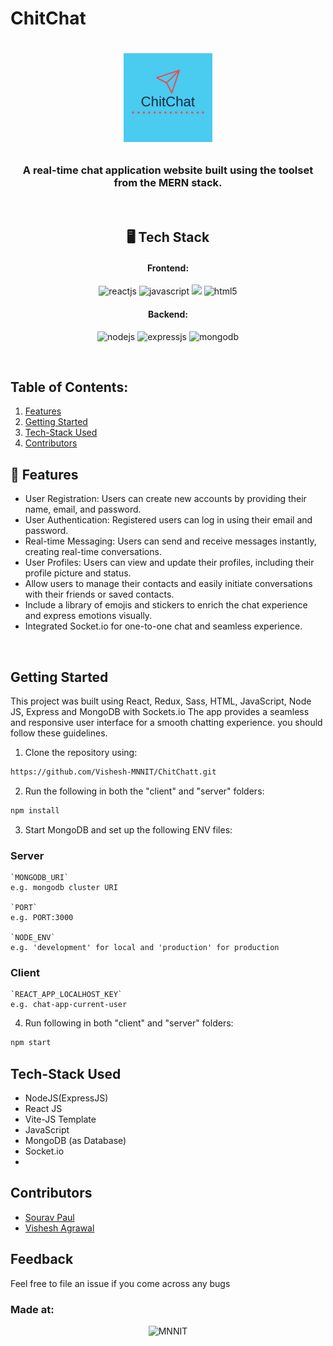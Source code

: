 # ChitChat
<h1 align="center"CHITCHATT</h1>
<p align="center">
<img alt="Logo" width="142px" src="client/src/assets/logo2.png"/>
</p>
<h3 align="center">A real-time chat application website built using the toolset from the MERN stack.</h3>

<br />

<h2 align="center">🖥️ Tech Stack</h2>

<h4 align="center">Frontend:</h4>

<p align="center">
  <img src="https://img.shields.io/badge/React-20232A?style=for-the-badge&logo=react&logoColor=61DAFB" alt="reactjs" />
  <img src="https://img.shields.io/badge/JavaScript-323330?style=for-the-badge&logo=javascript&logoColor=F7DF1E" alt="javascript" />
  <img src="https://img.shields.io/badge/Socket.io-black?style=for-the-badge&logo=socket.io&badgeColor=010101">
  <img src="https://img.shields.io/badge/HTML5-E34F26?style=for-the-badge&logo=html5&logoColor=white" alt="html5" />
</p>

<h4 align="center">Backend:</h4>

<p align="center">
  <img src="https://img.shields.io/badge/Node.js-339933?style=for-the-badge&logo=nodedotjs&logoColor=white" alt="nodejs" />
  <img src="https://img.shields.io/badge/Express.js-000000?style=for-the-badge&logo=express&logoColor=white" alt="expressjs" />
  <img src="https://img.shields.io/badge/MongoDB-4EA94B?style=for-the-badge&logo=mongodb&logoColor=white" alt="mongodb" />

</p>

  </em>
</p>
<br />

## Table of Contents:

1) [Features](#fet)
2) [Getting Started](#install)
3) [Tech-Stack Used](#depend) 
4) [Contributors](#contri)

<a name="fet"></a>
## 🚀 Features

- User Registration: Users can create new accounts by providing their name, email, and password.
- User Authentication: Registered users can log in using their email and password.
- Real-time Messaging: Users can send and receive messages instantly, creating real-time conversations.
- User Profiles: Users can view and update their profiles, including their profile picture and status.
- Allow users to manage their contacts and easily initiate conversations with their friends or saved contacts.
-  Include a library of emojis and stickers to enrich the chat experience and express emotions visually.
- Integrated Socket.io for one-to-one chat and seamless experience.


<br />

<a name="install"></a> 
## Getting Started

This project was built using React, Redux, Sass, HTML, JavaScript, Node JS, Express and MongoDB with Sockets.io The app provides a seamless and responsive user interface for a smooth chatting experience. you should follow these guidelines.

1) Clone the repository using:
```bash
https://github.com/Vishesh-MNNIT/ChitChatt.git
```
2) Run the following in both the "client" and "server" folders:
```bash
npm install 
```
3) Start MongoDB and set up the following ENV files:

### Server
```
`MONGODB_URI`
e.g. mongodb cluster URI

`PORT`
e.g. PORT:3000

`NODE_ENV`
e.g. 'development' for local and 'production' for production
```
### Client
```
`REACT_APP_LOCALHOST_KEY`
e.g. chat-app-current-user
```
4) Run following in both "client" and "server" folders:
```bash
npm start
```
<a name="depend"></a>
## Tech-Stack Used

* NodeJS(ExpressJS) 
* React JS
* Vite-JS Template
* JavaScript
* MongoDB (as Database)
* Socket.io
*   
<a name="contri"></a>
## Contributors

* [Sourav Paul](https://github.com/PaulSaurav19)
* [Vishesh Agrawal](https://github.com/Vishesh-MNNIT)

## Feedback
Feel free to file an issue if you come across any bugs

### Made at:

<p align="center">
<img alt="MNNIT" width="112px" src="http://www.mnnit.ac.in/institutelogo/MNNIT%20(logo)png.png" />
</p>
